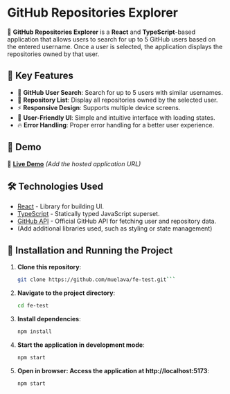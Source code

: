 # GitHub Repositories Explorer

🚀 **GitHub Repositories Explorer** is a **React** and **TypeScript**-based application that allows users to search for up to 5 GitHub users based on the entered username. Once a user is selected, the application displays the repositories owned by that user.

## 🌟 Key Features

- 🔎 **GitHub User Search**: Search for up to 5 users with similar usernames.
- 📂 **Repository List**: Display all repositories owned by the selected user.
- ⚡ **Responsive Design**: Supports multiple device screens.
- 🎨 **User-Friendly UI**: Simple and intuitive interface with loading states.
- 🔥 **Error Handling**: Proper error handling for a better user experience.

## 📸 Demo

🔗 **[Live Demo](https://muelava.github.io/fe-test/)** _(Add the hosted application URL)_

## 🛠️ Technologies Used

- [React](https://reactjs.org/) - Library for building UI.
- [TypeScript](https://www.typescriptlang.org/) - Statically typed JavaScript superset.
- [GitHub API](https://developer.github.com/v3/) - Official GitHub API for fetching user and repository data.
- (Add additional libraries used, such as styling or state management)

## 🚀 Installation and Running the Project

1. **Clone this repository**:

   ````sh
   git clone https://github.com/muelava/fe-test.git```

   ````

2. **Navigate to the project directory**:

   ```sh
   cd fe-test

   ```

3. **Install dependencies**:

   ```sh
   npm install

   ```

4. **Start the application in development mode**:

   ```sh
   npm start

   ```

5. **Open in browser: Access the application at http://localhost:5173**:
   ```sh
   npm start
   ```
